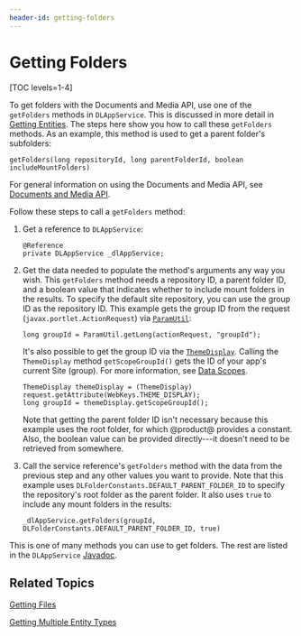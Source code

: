 ```yaml
---
header-id: getting-folders
---
```


# Getting Folders

[TOC levels=1-4]

To get folders with the Documents and Media API, use one of the `getFolders` 
methods in `DLAppService`. This is discussed in more detail in 
[Getting Entities](/docs/7-2/frameworks/-/knowledge_base/f/getting-entities). 
The steps here show you how to call these `getFolders` methods. As an example, 
this method is used to get a parent folder's subfolders: 

    getFolders(long repositoryId, long parentFolderId, boolean includeMountFolders)

For general information on using the Documents and Media API, see 
[Documents and Media API](/docs/7-2/frameworks/-/knowledge_base/f/documents-and-media-api). 

Follow these steps to call a `getFolders` method: 

1.  Get a reference to `DLAppService`: 

        @Reference
        private DLAppService _dlAppService;

2.  Get the data needed to populate the method's arguments any way you wish.
    This `getFolders` method needs a repository ID, a parent folder ID, and
    a boolean value that indicates whether to include mount folders in the
    results. To specify the default site repository, you can use the group ID
    as the repository ID. This example gets the group ID from the request
    (`javax.portlet.ActionRequest`) via 
    [`ParamUtil`](@platform-ref@/7.2-latest/javadocs/portal-kernel/com/liferay/portal/kernel/util/ParamUtil.html): 

        long groupId = ParamUtil.getLong(actionRequest, "groupId");

    It's also possible to get the group ID via the 
    [`ThemeDisplay`](@platform-ref@/7.2-latest/javadocs/portal-kernel/com/liferay/portal/kernel/theme/ThemeDisplay.html). 
    Calling the `ThemeDisplay` method `getScopeGroupId()` gets the ID of your 
    app's current Site (group). For more information, see 
    [Data Scopes](/docs/7-2/frameworks/-/knowledge_base/f/data-scopes). 

        ThemeDisplay themeDisplay = (ThemeDisplay) request.getAttribute(WebKeys.THEME_DISPLAY);
        long groupId = themeDisplay.getScopeGroupId();

    Note that getting the parent folder ID isn't necessary because this example 
    uses the root folder, for which @product@ provides a constant. Also, the 
    boolean value can be provided directly---it doesn't need to be retrieved 
    from somewhere. 

3.  Call the service reference's `getFolders` method with the data from the 
    previous step and any other values you want to provide. Note that this 
    example uses `DLFolderConstants.DEFAULT_PARENT_FOLDER_ID` to specify the 
    repository's root folder as the parent folder. It also uses `true` to 
    include any mount folders in the results: 

        _dlAppService.getFolders(groupId, DLFolderConstants.DEFAULT_PARENT_FOLDER_ID, true)

This is one of many methods you can use to get folders. The rest are listed in 
the `DLAppService` 
[Javadoc](@platform-ref@/7.2-latest/javadocs/portal-kernel/com/liferay/document/library/kernel/service/DLAppService.html). 

## Related Topics

[Getting Files](/docs/7-2/frameworks/-/knowledge_base/f/getting-files)

[Getting Multiple Entity Types](/docs/7-2/frameworks/-/knowledge_base/f/getting-multiple-entity-types)
